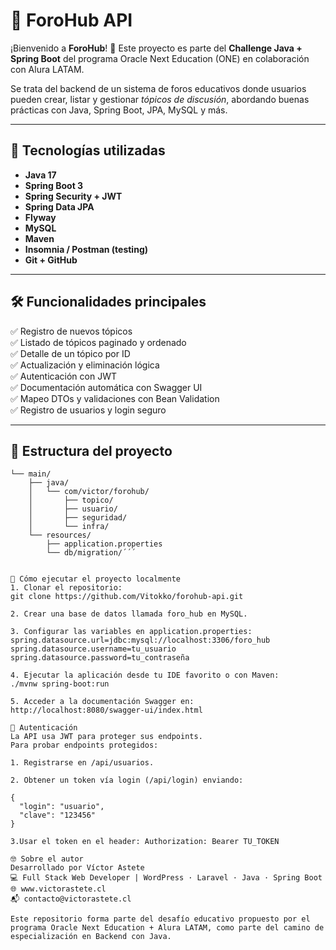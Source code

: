 # 🧠 ForoHub API

¡Bienvenido a **ForoHub**! 🚀 Este proyecto es parte del **Challenge Java + Spring Boot** del programa Oracle Next Education (ONE) en colaboración con Alura LATAM.

Se trata del backend de un sistema de foros educativos donde usuarios pueden crear, listar y gestionar *tópicos de discusión*, abordando buenas prácticas con Java, Spring Boot, JPA, MySQL y más.

---

## 📌 Tecnologías utilizadas

- **Java 17**
- **Spring Boot 3**
- **Spring Security + JWT**
- **Spring Data JPA**
- **Flyway**
- **MySQL**
- **Maven**
- **Insomnia / Postman (testing)**
- **Git + GitHub**

---

## 🛠️ Funcionalidades principales

✅ Registro de nuevos tópicos  
✅ Listado de tópicos paginado y ordenado  
✅ Detalle de un tópico por ID  
✅ Actualización y eliminación lógica  
✅ Autenticación con JWT  
✅ Documentación automática con Swagger UI  
✅ Mapeo DTOs y validaciones con Bean Validation  
✅ Registro de usuarios y login seguro

---

## 📂 Estructura del proyecto


```src/
└── main/
    ├── java/
    │   └── com/victor/forohub/
    │       ├── topico/
    │       ├── usuario/
    │       ├── seguridad/
    │       └── infra/
    └── resources/
        ├── application.properties
        └── db/migration/´´´


🧪 Cómo ejecutar el proyecto localmente
1. Clonar el repositorio:
git clone https://github.com/Vitokko/forohub-api.git

2. Crear una base de datos llamada foro_hub en MySQL.

3. Configurar las variables en application.properties:
spring.datasource.url=jdbc:mysql://localhost:3306/foro_hub
spring.datasource.username=tu_usuario
spring.datasource.password=tu_contraseña

4. Ejecutar la aplicación desde tu IDE favorito o con Maven:
./mvnw spring-boot:run

5. Acceder a la documentación Swagger en:
http://localhost:8080/swagger-ui/index.html		

🔐 Autenticación
La API usa JWT para proteger sus endpoints.
Para probar endpoints protegidos:

1. Registrarse en /api/usuarios.

2. Obtener un token vía login (/api/login) enviando:

{
  "login": "usuario",
  "clave": "123456"
}

3.Usar el token en el header: Authorization: Bearer TU_TOKEN

🤓 Sobre el autor
Desarrollado por Víctor Astete
💻 Full Stack Web Developer | WordPress · Laravel · Java · Spring Boot
🌐 www.victorastete.cl
📬 contacto@victorastete.cl

Este repositorio forma parte del desafío educativo propuesto por el programa Oracle Next Education + Alura LATAM, como parte del camino de especialización en Backend con Java.
   
